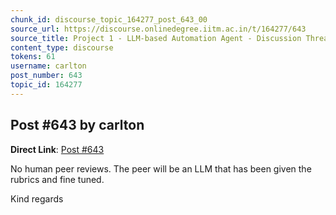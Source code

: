 ```yaml
---
chunk_id: discourse_topic_164277_post_643_00
source_url: https://discourse.onlinedegree.iitm.ac.in/t/164277/643
source_title: Project 1 - LLM-based Automation Agent - Discussion Thread [TDS Jan 2025]
content_type: discourse
tokens: 61
username: carlton
post_number: 643
topic_id: 164277
---
```


## Post #643 by carlton

**Direct Link**: [Post #643](https://discourse.onlinedegree.iitm.ac.in/t/164277/643)

No human peer reviews. The peer will be an LLM that has been given the rubrics and fine tuned.

Kind regards
